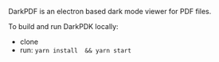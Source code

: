 DarkPDF is an electron based dark mode viewer for PDF files.

To build and run DarkPDK locally:
* clone
* run: `yarn install  && yarn start`